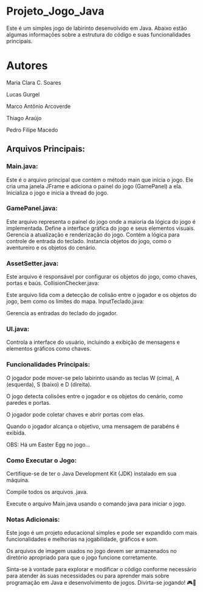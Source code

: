 # Projeto_Jogo_Java

Este é um simples jogo de labirinto desenvolvido em Java. Abaixo estão algumas informações sobre a estrutura do código e suas funcionalidades principais.

# Autores

Maria Clara C. Soares

Lucas Gurgel

Marco Antônio Arcoverde

Thiago Araújo

Pedro Filipe Macedo

## Arquivos Principais:

### Main.java:

Este é o arquivo principal que contém o método main que inicia o jogo.
Ele cria uma janela JFrame e adiciona o painel do jogo (GamePanel) a ela.
Inicializa o jogo e inicia a thread do jogo.

### GamePanel.java:

Este arquivo representa o painel do jogo onde a maioria da lógica do jogo é implementada.
Define a interface gráfica do jogo e seus elementos visuais.
Gerencia a atualização e renderização do jogo.
Contém a lógica para controle de entrada do teclado.
Instancia objetos do jogo, como o aventureiro e os objetos do cenário.

### AssetSetter.java:

Este arquivo é responsável por configurar os objetos do jogo, como chaves, portas e baús.
CollisionChecker.java:

Este arquivo lida com a detecção de colisão entre o jogador e os objetos do jogo, bem como os limites do mapa.
InputTeclado.java:

Gerencia as entradas do teclado do jogador.

### UI.java:

Controla a interface do usuário, incluindo a exibição de mensagens e elementos gráficos como chaves.

### Funcionalidades Principais:

O jogador pode mover-se pelo labirinto usando as teclas W (cima), A (esquerda), S (baixo) e D (direita).

O jogo detecta colisões entre o jogador e os objetos do cenário, como paredes e portas.

O jogador pode coletar chaves e abrir portas com elas.

Quando o jogador alcança o objetivo, uma mensagem de parabéns é exibida.

OBS: Há um Easter Egg no jogo...

### Como Executar o Jogo:

Certifique-se de ter o Java Development Kit (JDK) instalado em sua máquina.

Compile todos os arquivos .java.

Execute o arquivo Main.java usando o comando java para iniciar o jogo.

### Notas Adicionais:

Este jogo é um projeto educacional simples e pode ser expandido com mais funcionalidades e melhorias na jogabilidade, gráficos e som.

Os arquivos de imagem usados no jogo devem ser armazenados no diretório apropriado para que o jogo funcione corretamente.

Sinta-se à vontade para explorar e modificar o código conforme necessário para atender às suas necessidades ou para aprender mais sobre programação em Java e desenvolvimento de jogos. Divirta-se jogando! 🎮🚀
